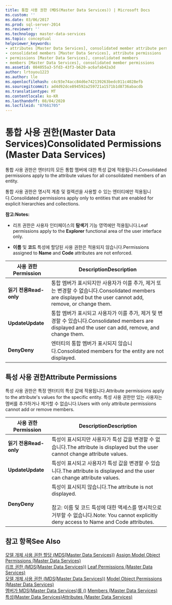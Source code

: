 ```yaml
---
title: 통합 사용 권한 (MDS(Master Data Services)) | Microsoft Docs
ms.custom: ''
ms.date: 03/06/2017
ms.prod: sql-server-2014
ms.reviewer: ''
ms.technology: master-data-services
ms.topic: conceptual
helpviewer_keywords:
- attributes [Master Data Services], consolidated member attribute permissions
- consolidated members [Master Data Services], attribute permissions
- permissions [Master Data Services], consolidated members
- members [Master Data Services], consolidated member permissions
ms.assetid: 084055a3-5fd3-43f3-b620-ac6afab42a3d
author: lrtoyou1223
ms.author: lle
ms.openlocfilehash: c4c93e74acc84d6e742139263bedc011c4028efb
ms.sourcegitcommit: ad4d92dce894592a259721a1571b1d8736abacdb
ms.translationtype: MT
ms.contentlocale: ko-KR
ms.lasthandoff: 08/04/2020
ms.locfileid: "87661705"
---
```

# <a name="consolidated-permissions-master-data-services"></a><span data-ttu-id="d2f10-102">통합 사용 권한(Master Data Services)</span><span class="sxs-lookup"><span data-stu-id="d2f10-102">Consolidated Permissions (Master Data Services)</span></span>
  <span data-ttu-id="d2f10-103">통합 사용 권한은 엔터티의 모든 통합 멤버에 대한 특성 값에 적용됩니다.</span><span class="sxs-lookup"><span data-stu-id="d2f10-103">Consolidated permissions apply to the attribute values for all consolidated members of an entity.</span></span>  
  
 <span data-ttu-id="d2f10-104">통합 사용 권한은 명시적 계층 및 컬렉션을 사용할 수 있는 엔터티에만 적용됩니다.</span><span class="sxs-lookup"><span data-stu-id="d2f10-104">Consolidated permissions apply only to entities that are enabled for explicit hierarchies and collections.</span></span>  
  
 <span data-ttu-id="d2f10-105">**참고:**</span><span class="sxs-lookup"><span data-stu-id="d2f10-105">**Notes:**</span></span>  
  
-   <span data-ttu-id="d2f10-106">리프 권한은 사용자 인터페이스의 **탐색기** 기능 영역에만 적용됩니다.</span><span class="sxs-lookup"><span data-stu-id="d2f10-106">Leaf permissions apply to the **Explorer** functional area of the user interface only.</span></span>  
  
-   <span data-ttu-id="d2f10-107">**이름** 및 **코드** 특성에 할당된 사용 권한은 적용되지 않습니다.</span><span class="sxs-lookup"><span data-stu-id="d2f10-107">Permissions assigned to **Name** and **Code** attributes are not enforced.</span></span>  
  
|<span data-ttu-id="d2f10-108">사용 권한</span><span class="sxs-lookup"><span data-stu-id="d2f10-108">Permission</span></span>|<span data-ttu-id="d2f10-109">Description</span><span class="sxs-lookup"><span data-stu-id="d2f10-109">Description</span></span>|  
|----------------|-----------------|  
|<span data-ttu-id="d2f10-110">**읽기 전용**</span><span class="sxs-lookup"><span data-stu-id="d2f10-110">**Read-only**</span></span>|<span data-ttu-id="d2f10-111">통합 멤버가 표시되지만 사용자가 이를 추가, 제거 또는 변경할 수 없습니다.</span><span class="sxs-lookup"><span data-stu-id="d2f10-111">Consolidated members are displayed but the user cannot add, remove, or change them.</span></span>|  
|<span data-ttu-id="d2f10-112">**Update**</span><span class="sxs-lookup"><span data-stu-id="d2f10-112">**Update**</span></span>|<span data-ttu-id="d2f10-113">통합 멤버가 표시되고 사용자가 이를 추가, 제거 및 변경할 수 있습니다.</span><span class="sxs-lookup"><span data-stu-id="d2f10-113">Consolidated members are displayed and the user can add, remove, and change them.</span></span>|  
|<span data-ttu-id="d2f10-114">**Deny**</span><span class="sxs-lookup"><span data-stu-id="d2f10-114">**Deny**</span></span>|<span data-ttu-id="d2f10-115">엔터티의 통합 멤버가 표시되지 않습니다.</span><span class="sxs-lookup"><span data-stu-id="d2f10-115">Consolidated members for the entity are not displayed.</span></span>|  
  
## <a name="attribute-permissions"></a><span data-ttu-id="d2f10-116">특성 사용 권한</span><span class="sxs-lookup"><span data-stu-id="d2f10-116">Attribute Permissions</span></span>  
 <span data-ttu-id="d2f10-117">특성 사용 권한은 특정 엔터티의 특성 값에 적용됩니다.</span><span class="sxs-lookup"><span data-stu-id="d2f10-117">Attribute permissions apply to the attribute's values for the specific entity.</span></span> <span data-ttu-id="d2f10-118">특성 사용 권한만 있는 사용자는 멤버를 추가하거나 제거할 수 없습니다.</span><span class="sxs-lookup"><span data-stu-id="d2f10-118">Users with only attribute permissions cannot add or remove members.</span></span>  
  
|<span data-ttu-id="d2f10-119">사용 권한</span><span class="sxs-lookup"><span data-stu-id="d2f10-119">Permission</span></span>|<span data-ttu-id="d2f10-120">Description</span><span class="sxs-lookup"><span data-stu-id="d2f10-120">Description</span></span>|  
|----------------|-----------------|  
|<span data-ttu-id="d2f10-121">**읽기 전용**</span><span class="sxs-lookup"><span data-stu-id="d2f10-121">**Read-only**</span></span>|<span data-ttu-id="d2f10-122">특성이 표시되지만 사용자가 특성 값을 변경할 수 없습니다.</span><span class="sxs-lookup"><span data-stu-id="d2f10-122">The attribute is displayed but the user cannot change attribute values.</span></span>|  
|<span data-ttu-id="d2f10-123">**Update**</span><span class="sxs-lookup"><span data-stu-id="d2f10-123">**Update**</span></span>|<span data-ttu-id="d2f10-124">특성이 표시되고 사용자가 특성 값을 변경할 수 있습니다.</span><span class="sxs-lookup"><span data-stu-id="d2f10-124">The attribute is displayed and the user can change attribute values.</span></span>|  
|<span data-ttu-id="d2f10-125">**Deny**</span><span class="sxs-lookup"><span data-stu-id="d2f10-125">**Deny**</span></span>|<span data-ttu-id="d2f10-126">특성이 표시되지 않습니다.</span><span class="sxs-lookup"><span data-stu-id="d2f10-126">The attribute is not displayed.</span></span><br /><br /> <span data-ttu-id="d2f10-127">참고: 이름 및 코드 특성에 대한 액세스를 명시적으로 거부할 수 없습니다.</span><span class="sxs-lookup"><span data-stu-id="d2f10-127">Note: You cannot explicitly deny access to Name and Code attributes.</span></span>|  
  
## <a name="see-also"></a><span data-ttu-id="d2f10-128">참고 항목</span><span class="sxs-lookup"><span data-stu-id="d2f10-128">See Also</span></span>  
 <span data-ttu-id="d2f10-129">[모델 개체 사용 권한 할당 &#40;MDS(Master Data Services)&#41;](assign-model-object-permissions-master-data-services.md) </span><span class="sxs-lookup"><span data-stu-id="d2f10-129">[Assign Model Object Permissions &#40;Master Data Services&#41;](assign-model-object-permissions-master-data-services.md) </span></span>  
 <span data-ttu-id="d2f10-130">[리프 권한 &#40;MDS(Master Data Services)&#41;](../../2014/master-data-services/leaf-permissions-master-data-services.md) </span><span class="sxs-lookup"><span data-stu-id="d2f10-130">[Leaf Permissions &#40;Master Data Services&#41;](../../2014/master-data-services/leaf-permissions-master-data-services.md) </span></span>  
 <span data-ttu-id="d2f10-131">[모델 개체 사용 권한 &#40;MDS(Master Data Services)&#41;](../../2014/master-data-services/model-object-permissions-master-data-services.md) </span><span class="sxs-lookup"><span data-stu-id="d2f10-131">[Model Object Permissions &#40;Master Data Services&#41;](../../2014/master-data-services/model-object-permissions-master-data-services.md) </span></span>  
 <span data-ttu-id="d2f10-132">[멤버가 MDS(Master Data Services)를 &#40;&#41;](../../2014/master-data-services/members-master-data-services.md) </span><span class="sxs-lookup"><span data-stu-id="d2f10-132">[Members &#40;Master Data Services&#41;](../../2014/master-data-services/members-master-data-services.md) </span></span>  
 [<span data-ttu-id="d2f10-133">특성&#40;Master Data Services&#41;</span><span class="sxs-lookup"><span data-stu-id="d2f10-133">Attributes &#40;Master Data Services&#41;</span></span>](../../2014/master-data-services/attributes-master-data-services.md)  
  
  
